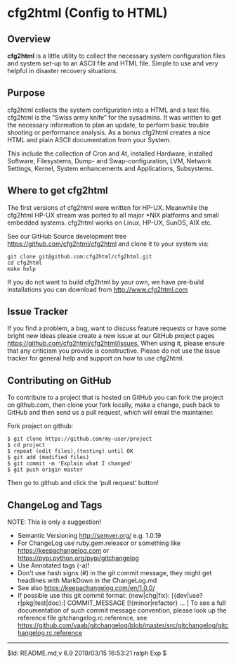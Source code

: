# cfg2html (Config to HTML)

## Overview

**cfg2html** is a little utility to collect the necessary system configuration files and system set-up to an ASCII file and HTML file. Simple to use and very helpful in disaster recovery situations.

## Purpose

cfg2html collects the system configuration into a HTML and a text file. cfg2html is the “Swiss army knife” for the sysadmins. It was written to get the necessary information to plan an update, to perform basic trouble shooting or performance analysis. As a bonus cfg2html creates a nice HTML and plain ASCII documentation from your System.

This include the collection of Cron and At, installed Hardware, installed Software, Filesystems, Dump- and Swap-configuration, LVM, Network Settings, Kernel, System enhancements and Applications, Subsystems.

## Where to get cfg2html

The first versions of cfg2html were written for HP-UX. Meanwhile the cfg2html HP-UX stream was ported to all major *NIX platforms and small embedded systems. cfg2html works on Linux, HP-UX, SunOS, AIX etc.

See our GitHub Source development tree <https://github.com/cfg2html/cfg2html> and clone it to your system via:

    git clone git@github.com:cfg2html/cfg2html.git
    cd cfg2html
    make help

If you do not want to build cfg2html by your own, we have pre-build installations you can download from <http://www.cfg2html.com>

## Issue Tracker

If you find a problem, a bug, want to discuss feature requests or have some bright new ideas please create a new issue  at our GitHub project pages <https://github.com/cfg2html/cfg2html/issues.> When using it, please ensure that any criticism you provide is constructive. Please do not use the issue tracker for general help and support on how to use cfg2html.

## Contributing on GitHub

To contribute to a project that is hosted on GitHub you can fork the project on github.com, then clone your fork locally, make a change, push back to GitHub and then send us a pull request, which will email the maintainer. 

Fork project on github:

    $ git clone https://github.com/my-user/project
    $ cd project
    $ repeat (edit files),(testing) until OK
    $ git add (modified files)
    $ git commit -m 'Explain what I changed'
    $ git push origin master

Then go to github and click the ‘pull request’ button!

## ChangeLog and Tags

NOTE: This is only a suggestion!

- Semantic Versioning <http://semver.org/> e.g. 1.0.19
- For ChangeLog use ruby.gem.releasor or something like <https://keepachangelog.com> or <https://pypi.python.org/pypi/gitchangelog>
- Use Annotated tags (-a)!
- Don't use hash signs (#) in the git commit message, they might get headlines with MarkDown in the ChangeLog.md
- See also <https://keepachangelog.com/en/1.0.0/>
- If possible use this git commit format:
    {new|chg|fix}: [{dev|use?r|pkg|test|doc}:] COMMIT_MESSAGE [!{minor|refactor} ... ]
    To see a full documentation of such commit message convention, please look up the reference file gitchangelog.rc.reference, see <https://github.com/vaab/gitchangelog/blob/master/src/gitchangelog/gitchangelog.rc.reference>

----
$Id: README.md,v 6.9 2019/03/15 16:53:21 ralph Exp $

<!-- Atom:set encoding=utf8 lineEnding=unix grammar=md tabLength=4 useSoftTabs: -->
<!-- vim:set fileencoding=utf8 fileformat=unix filetype=md tabstop=4 expandtab: -->